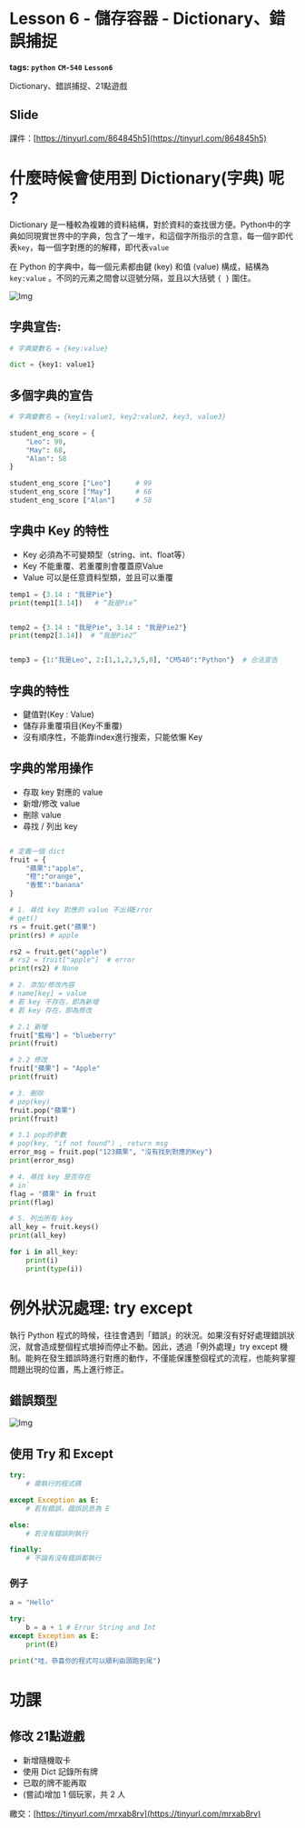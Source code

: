# Lesson 6 - 儲存容器 - Dictionary、錯誤捕捉

**tags: `python`** **`CM-540`** **`Lesson6`**

Dictionary、錯誤捕捉、21點遊戲

## Slide
課件：[https://tinyurl.com/864845h5](https://tinyurl.com/864845h5)

# 什麼時候會使用到 Dictionary(字典) 呢 ?
Dictionary 是一種較為複雜的資料結構，對於資料的查找很方便。Python中的字典如同現實世界中的字典，包含了一堆`字`，和這個字所指示的含意，每一個`字`即代表`key`，每一個字對應的的解釋，即代表`value`

在 Python 的字典中，每一個元素都由鍵 (key) 和值 (value) 構成，結構為`key:value` 。不同的元素之間會以逗號分隔，並且以大括號 `{ }` 圍住。

![Img](https://cdn.jsdelivr.net/gh/mhk00123/my-img@main/2024/202403260207827.png)

## 字典宣告:
```python
# 字典變數名 = {key:value}

dict = {key1: value1}
```

## 多個字典的宣告
```python
# 字典變數名 = {key1:value1, key2:value2, key3, value3}

student_eng_score = {
    "Leo": 99,
    "May": 68,
    "Alan": 58
}

student_eng_score ["Leo"]      # 99
student_eng_score ["May"]      # 68
student_eng_score ["Alan"]     # 58
```

## 字典中 Key 的特性
- Key 必須為不可變類型（string、int、float等）
- Key 不能重覆、若重覆則會覆蓋原Value
- Value 可以是任意資料型類，並且可以重覆

```python
temp1 = {3.14 : "我是Pie"}
print(temp1[3.14])   # “我是Pie”


temp2 = {3.14 : "我是Pie", 3.14 : "我是Pie2"}
print(temp2[3.14])  # “我是Pie2”


temp3 = {1:"我是Leo", 2:[1,1,2,3,5,8], "CM540":"Python"}  # 合法宣告
```
## 字典的特性
- 鍵值對(Key : Value)
- 儲存非重覆項目(Key不重覆)
- 沒有順序性，不能靠index進行搜索，只能依懶 Key

## 字典的常用操作
- 存取 key 對應的 value 
- 新增/修改 value
- 刪除 value
- 尋找 / 列出 key 

```python

# 定義一個 dict
fruit = {
    "蘋果":"apple",
    "橙":"orange",
    "香蕉":"banana"
}

# 1. 尋找 key 對應的 value 不出現Error
# get()
rs = fruit.get("蘋果")
print(rs) # apple

rs2 = fruit.get("apple")
# rs2 = fruit["apple"]  # error
print(rs2) # None

# 2. 添加/修改內容
# name[key] = value
# 若 key 不存在，即為新增
# 若 key 存在，即為修改

# 2.1 新增
fruit["藍梅"] = "blueberry"
print(fruit)

# 2.2 修改
fruit["蘋果"] = "Apple"
print(fruit)

# 3. 刪除
# pop(key)
fruit.pop("蘋果")
print(fruit)

# 3.1 pop的參數
# pop(key, "if not found") , return msg
error_msg = fruit.pop("123蘋果", "沒有找到對應的Key")
print(error_msg)

# 4. 尋找 key 是否存在
# in`
flag = "蘋果" in fruit
print(flag)

# 5. 列出所有 key
all_key = fruit.keys()
print(all_key)

for i in all_key:
    print(i)
    print(type(i))

```

# 例外狀況處理: try except
執行 Python 程式的時候，往往會遇到「錯誤」的狀況。如果沒有好好處理錯誤狀況，就會造成整個程式壞掉而停止不動。因此，透過「例外處理」try except 機制。能夠在發生錯誤時進行對應的動作，不僅能保護整個程式的流程，也能夠掌握問題出現的位置，馬上進行修正。

## 錯誤類型

![Img](https://cdn.jsdelivr.net/gh/mhk00123/my-img@main/2024/202403261728234.png)

## 使用 Try 和 Except
```python
try:
    # 需執行的程式碼

except Exception as E:
    # 若有錯誤，錯誤訊息為 E

else:
    # 若沒有錯誤則執行

finally:
    # 不論有沒有錯誤都執行
```

### 例子
```python
a = "Hello"

try:
    b = a + 1 # Error String and Int
except Exception as E:
    print(E)

print("哇，恭喜你的程式可以順利由頭跑到尾")

```

# 功課
## 修改 21點遊戲
- 新增隨機取卡
- 使用 Dict 記錄所有牌
- 已取的牌不能再取
- (嘗試)增加 1 個玩家，共 2 人

繳交：[https://tinyurl.com/mrxab8rv](https://tinyurl.com/mrxab8rv)